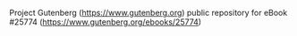 Project Gutenberg (https://www.gutenberg.org) public repository for eBook #25774 (https://www.gutenberg.org/ebooks/25774)
